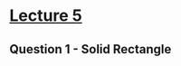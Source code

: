 <h1><a href="https://www.youtube.com/watch?v=GjHNGM7KN3w&list=PLfqMhTWNBTe3LtFWcvwpqTkUSlB32kJop&index=5">Lecture 5</a></h1>
<h2>Question 1 - Solid Rectangle</h2>
